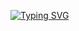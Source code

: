 <a href="https://git.io/typing-svg"><img src="https://readme-typing-svg.demolab.com?font=Source+Code+Pro&size=22&duration=2200&pause=200&color=39DC58&multiline=true&width=475&height=100&lines=Venkat+Yenduri;CS+Student+%40+Wayne+State+University" alt="Typing SVG" /></a>

